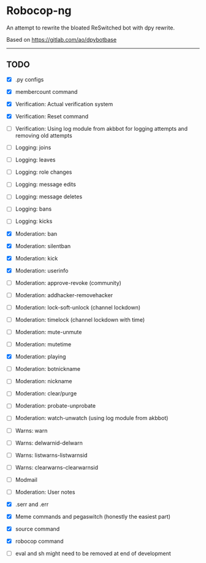 # Robocop-ng

An attempt to rewrite the bloated ReSwitched bot with dpy rewrite.

Based on https://gitlab.com/ao/dpybotbase


---

## TODO

- [x] .py configs
- [x] membercount command
- [x] Verification: Actual verification system
- [x] Verification: Reset command
- [ ] Verification: Using log module from akbbot for logging attempts and removing old attempts
- [ ] Logging: joins
- [ ] Logging: leaves
- [ ] Logging: role changes
- [ ] Logging: message edits
- [ ] Logging: message deletes
- [ ] Logging: bans
- [ ] Logging: kicks
- [x] Moderation: ban
- [x] Moderation: silentban
- [x] Moderation: kick
- [x] Moderation: userinfo
- [ ] Moderation: approve-revoke (community)
- [ ] Moderation: addhacker-removehacker
- [ ] Moderation: lock-soft-unlock (channel lockdown)
- [ ] Moderation: timelock (channel lockdown with time)
- [ ] Moderation: mute-unmute
- [ ] Moderation: mutetime
- [x] Moderation: playing
- [ ] Moderation: botnickname
- [ ] Moderation: nickname
- [ ] Moderation: clear/purge
- [ ] Moderation: probate-unprobate
- [ ] Moderation: watch-unwatch (using log module from akbbot)
- [ ] Warns: warn
- [ ] Warns: delwarnid-delwarn
- [ ] Warns: listwarns-listwarnsid
- [ ] Warns: clearwarns-clearwarnsid
- [ ] Modmail
- [ ] Moderation: User notes
- [x] .serr and .err
- [x] Meme commands and pegaswitch (honestly the easiest part)
- [x] source command
- [x] robocop command
- [ ] eval and sh might need to be removed at end of development

